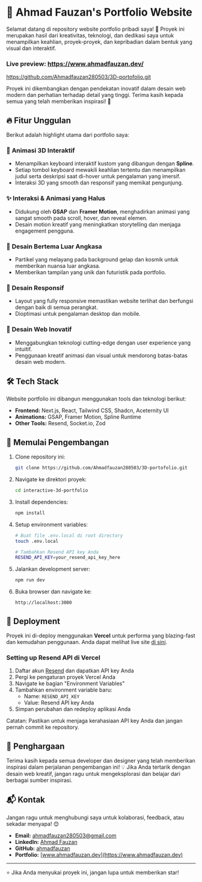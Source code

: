 # 🚀 Ahmad Fauzan's Portfolio Website

Selamat datang di repository website portfolio pribadi saya! 🎉 Proyek ini merupakan hasil dari kreativitas, teknologi, dan dedikasi saya untuk menampilkan keahlian, proyek-proyek, dan kepribadian dalam bentuk yang visual dan interaktif.

### Live preview: https://www.ahmadfauzan.dev/

https://github.com/Ahmadfauzan280503/3D-portofolio.git

Proyek ini dikembangkan dengan pendekatan inovatif dalam desain web modern dan perhatian terhadap detail yang tinggi. Terima kasih kepada semua yang telah memberikan inspirasi! 🙏

## 🔥 Fitur Unggulan

Berikut adalah highlight utama dari portfolio saya:

### 🎹 **Animasi 3D Interaktif**
- Menampilkan keyboard interaktif kustom yang dibangun dengan **Spline**.
- Setiap tombol keyboard mewakili keahlian tertentu dan menampilkan judul serta deskripsi saat di-hover untuk pengalaman yang imersif.
- Interaksi 3D yang smooth dan responsif yang memikat pengunjung.

### ✨ **Interaksi & Animasi yang Halus**
- Didukung oleh **GSAP** dan **Framer Motion**, menghadirkan animasi yang sangat smooth pada scroll, hover, dan reveal elemen.
- Desain motion kreatif yang meningkatkan storytelling dan menjaga engagement pengguna.

### 🌌 **Desain Bertema Luar Angkasa**
- Partikel yang melayang pada background gelap dan kosmik untuk memberikan nuansa luar angkasa.
- Memberikan tampilan yang unik dan futuristik pada portfolio.

### 📱 **Desain Responsif**
- Layout yang fully responsive memastikan website terlihat dan berfungsi dengan baik di semua perangkat.
- Dioptimasi untuk pengalaman desktop dan mobile.

### 🧠 **Desain Web Inovatif**
- Menggabungkan teknologi cutting-edge dengan user experience yang intuitif.
- Penggunaan kreatif animasi dan visual untuk mendorong batas-batas desain web modern.

## 🛠️ Tech Stack

Website portfolio ini dibangun menggunakan tools dan teknologi berikut:

- **Frontend:** Next.js, React, Tailwind CSS, Shadcn, Aceternity UI
- **Animations:** GSAP, Framer Motion, Spline Runtime
- **Other Tools:** Resend, Socket.io, Zod

## 🌟 Memulai Pengembangan

1. Clone repository ini:
   ```bash
   git clone https://github.com/Ahmadfauzan280503/3D-portofolio.git
   ```

2. Navigate ke direktori proyek:
   ```bash
   cd interactive-3d-portfolio
   ```

3. Install dependencies:
   ```bash
   npm install
   ```

4. Setup environment variables:
   ```bash
   # Buat file .env.local di root directory
   touch .env.local

   # Tambahkan Resend API key Anda
   RESEND_API_KEY=your_resend_api_key_here
   ```

5. Jalankan development server:
   ```bash
   npm run dev
   ```

6. Buka browser dan navigate ke:
   ```
   http://localhost:3000
   ```

## 🚀 Deployment

Proyek ini di-deploy menggunakan **Vercel** untuk performa yang blazing-fast dan kemudahan penggunaan. Anda dapat melihat live site [di sini](https://www.ahmadfauzan.dev/).

### Setting up Resend API di Vercel

1. Daftar akun [Resend](https://resend.com) dan dapatkan API key Anda
2. Pergi ke pengaturan proyek Vercel Anda
3. Navigate ke bagian "Environment Variables"
4. Tambahkan environment variable baru:
   - Name: `RESEND_API_KEY`
   - Value: Resend API key Anda
5. Simpan perubahan dan redeploy aplikasi Anda

Catatan: Pastikan untuk menjaga kerahasiaan API key Anda dan jangan pernah commit ke repository.

## 💖 Penghargaan

Terima kasih kepada semua developer dan designer yang telah memberikan inspirasi dalam perjalanan pengembangan ini! 💡 Jika Anda tertarik dengan desain web kreatif, jangan ragu untuk mengeksplorasi dan belajar dari berbagai sumber inspirasi.

## 📬 Kontak

Jangan ragu untuk menghubungi saya untuk kolaborasi, feedback, atau sekadar menyapa! 😊

- **Email:** ahmadfauzan280503@gmail.com
- **LinkedIn:** [Ahmad Fauzan](https://www.linkedin.com/in/ahmad-fauzan-dev/)
- **GitHub:** [ahmadfauzan](https://github.com/Ahmadfauzan280503)
- **Portfolio:** [www.ahmadfauzan.dev](https://www.ahmadfauzan.dev)

---

⭐ Jika Anda menyukai proyek ini, jangan lupa untuk memberikan star!